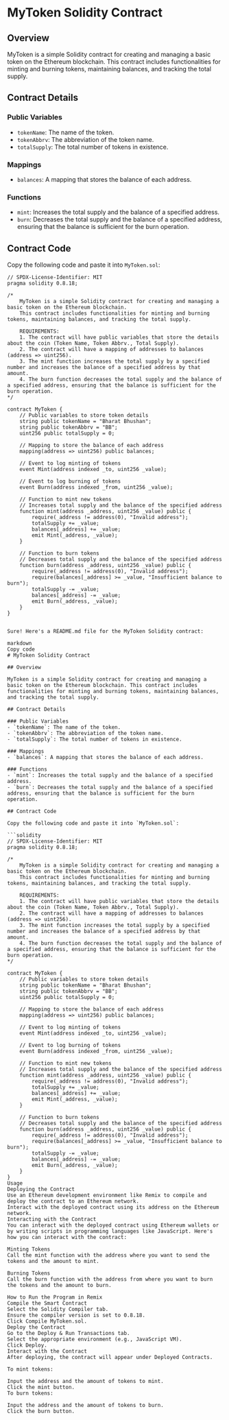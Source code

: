 # MyToken Solidity Contract

## Overview

MyToken is a simple Solidity contract for creating and managing a basic token on the Ethereum blockchain. This contract includes functionalities for minting and burning tokens, maintaining balances, and tracking the total supply.

## Contract Details

### Public Variables
- `tokenName`: The name of the token.
- `tokenAbbrv`: The abbreviation of the token name.
- `totalSupply`: The total number of tokens in existence.

### Mappings
- `balances`: A mapping that stores the balance of each address.

### Functions
- `mint`: Increases the total supply and the balance of a specified address.
- `burn`: Decreases the total supply and the balance of a specified address, ensuring that the balance is sufficient for the burn operation.

## Contract Code

Copy the following code and paste it into `MyToken.sol`:

```solidity
// SPDX-License-Identifier: MIT
pragma solidity 0.8.18;

/*
    MyToken is a simple Solidity contract for creating and managing a basic token on the Ethereum blockchain.
    This contract includes functionalities for minting and burning tokens, maintaining balances, and tracking the total supply.
    
    REQUIREMENTS:
    1. The contract will have public variables that store the details about the coin (Token Name, Token Abbrv., Total Supply).
    2. The contract will have a mapping of addresses to balances (address => uint256).
    3. The mint function increases the total supply by a specified number and increases the balance of a specified address by that amount.
    4. The burn function decreases the total supply and the balance of a specified address, ensuring that the balance is sufficient for the burn operation.
*/

contract MyToken {
    // Public variables to store token details
    string public tokenName = "Bharat Bhushan";
    string public tokenAbbrv = "BB";
    uint256 public totalSupply = 0;

    // Mapping to store the balance of each address
    mapping(address => uint256) public balances;

    // Event to log minting of tokens
    event Mint(address indexed _to, uint256 _value);

    // Event to log burning of tokens
    event Burn(address indexed _from, uint256 _value);

    // Function to mint new tokens
    // Increases total supply and the balance of the specified address
    function mint(address _address, uint256 _value) public {
        require(_address != address(0), "Invalid address");
        totalSupply += _value;
        balances[_address] += _value;
        emit Mint(_address, _value);
    }

    // Function to burn tokens
    // Decreases total supply and the balance of the specified address
    function burn(address _address, uint256 _value) public {
        require(_address != address(0), "Invalid address");
        require(balances[_address] >= _value, "Insufficient balance to burn");
        totalSupply -= _value;
        balances[_address] -= _value;
        emit Burn(_address, _value);
    }
}


Sure! Here's a README.md file for the MyToken Solidity contract:

markdown
Copy code
# MyToken Solidity Contract

## Overview

MyToken is a simple Solidity contract for creating and managing a basic token on the Ethereum blockchain. This contract includes functionalities for minting and burning tokens, maintaining balances, and tracking the total supply.

## Contract Details

### Public Variables
- `tokenName`: The name of the token.
- `tokenAbbrv`: The abbreviation of the token name.
- `totalSupply`: The total number of tokens in existence.

### Mappings
- `balances`: A mapping that stores the balance of each address.

### Functions
- `mint`: Increases the total supply and the balance of a specified address.
- `burn`: Decreases the total supply and the balance of a specified address, ensuring that the balance is sufficient for the burn operation.

## Contract Code

Copy the following code and paste it into `MyToken.sol`:

```solidity
// SPDX-License-Identifier: MIT
pragma solidity 0.8.18;

/*
    MyToken is a simple Solidity contract for creating and managing a basic token on the Ethereum blockchain.
    This contract includes functionalities for minting and burning tokens, maintaining balances, and tracking the total supply.
    
    REQUIREMENTS:
    1. The contract will have public variables that store the details about the coin (Token Name, Token Abbrv., Total Supply).
    2. The contract will have a mapping of addresses to balances (address => uint256).
    3. The mint function increases the total supply by a specified number and increases the balance of a specified address by that amount.
    4. The burn function decreases the total supply and the balance of a specified address, ensuring that the balance is sufficient for the burn operation.
*/

contract MyToken {
    // Public variables to store token details
    string public tokenName = "Bharat Bhushan";
    string public tokenAbbrv = "BB";
    uint256 public totalSupply = 0;

    // Mapping to store the balance of each address
    mapping(address => uint256) public balances;

    // Event to log minting of tokens
    event Mint(address indexed _to, uint256 _value);

    // Event to log burning of tokens
    event Burn(address indexed _from, uint256 _value);

    // Function to mint new tokens
    // Increases total supply and the balance of the specified address
    function mint(address _address, uint256 _value) public {
        require(_address != address(0), "Invalid address");
        totalSupply += _value;
        balances[_address] += _value;
        emit Mint(_address, _value);
    }

    // Function to burn tokens
    // Decreases total supply and the balance of the specified address
    function burn(address _address, uint256 _value) public {
        require(_address != address(0), "Invalid address");
        require(balances[_address] >= _value, "Insufficient balance to burn");
        totalSupply -= _value;
        balances[_address] -= _value;
        emit Burn(_address, _value);
    }
}
Usage
Deploying the Contract
Use an Ethereum development environment like Remix to compile and deploy the contract to an Ethereum network.
Interact with the deployed contract using its address on the Ethereum network.
Interacting with the Contract
You can interact with the deployed contract using Ethereum wallets or by writing scripts in programming languages like JavaScript. Here's how you can interact with the contract:

Minting Tokens
Call the mint function with the address where you want to send the tokens and the amount to mint.

Burning Tokens
Call the burn function with the address from where you want to burn the tokens and the amount to burn.

How to Run the Program in Remix
Compile the Smart Contract
Select the Solidity Compiler tab.
Ensure the compiler version is set to 0.8.18.
Click Compile MyToken.sol.
Deploy the Contract
Go to the Deploy & Run Transactions tab.
Select the appropriate environment (e.g., JavaScript VM).
Click Deploy.
Interact with the Contract
After deploying, the contract will appear under Deployed Contracts.

To mint tokens:

Input the address and the amount of tokens to mint.
Click the mint button.
To burn tokens:

Input the address and the amount of tokens to burn.
Click the burn button.
